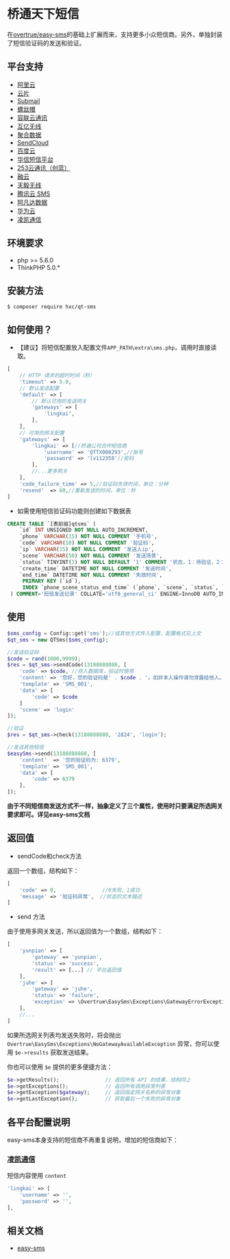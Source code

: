 桥通天下短信
===========

在[overtrue/easy-sms](https://github.com/overtrue/easy-sms)的基础上扩展而来，支持更多小众短信商。另外，单独封装了短信验证码的发送和验证。

## 平台支持

* [阿里云](https://www.aliyun.com/)
* [云片](https://www.yunpian.com)
* [Submail](https://www.mysubmail.com)
* [螺丝帽](https://luosimao.com/)
* [容联云通讯](http://www.yuntongxun.com)
* [互亿无线](http://www.ihuyi.com)
* [聚合数据](https://www.juhe.cn)
* [SendCloud](http://www.sendcloud.net/)
* [百度云](https://cloud.baidu.com/)
* [华信短信平台](http://www.ipyy.com/)
* [253云通讯（创蓝）](https://www.253.com/)
* [融云](http://www.rongcloud.cn)
* [天毅无线](http://www.85hu.com/)
* [腾讯云 SMS](https://cloud.tencent.com/product/sms)
* [阿凡达数据](http://www.avatardata.cn/)
* [华为云](https://www.huaweicloud.com/product/msgsms.html)
* [凌凯通信](http://028lk.com/)

## 环境要求
* php >= 5.6.0
* ThinkPHP 5.0.*

## 安装方法

```shell
$ composer require hxc/qt-sms
```

## 如何使用？
* 【建议】将短信配置放入配置文件`APP_PATH\extra\sms.php`，调用时直接读取。
```php
[
    // HTTP 请求的超时时间（秒）
    'timeout' => 5.0,
    // 默认发送配置
    'default' => [
        // 默认可用的发送网关
        'gateways' => [
            'lingkai',
        ],
    ],
    // 可用的网关配置
    'gateways' => [
        'lingkai' => [//桥通公司合作短信商
            'username' => 'QTTX008293',//账号
            'password' => 'lv112358'//密码
        ],
        //...更多网关
    ],
    'code_failure_time' => 5,//验证码失效时间，单位：分钟
    'resend'  => 60,//重新发送的时间，单位：秒
]
```

* 如需使用短信验证码功能则创建如下数据表
```sql
CREATE TABLE `[表前缀]qtsms` (
    `id` INT UNSIGNED NOT NULL AUTO_INCREMENT,
    `phone` VARCHAR(15) NOT NULL COMMENT '手机号',
    `code` VARCHAR(10) NOT NULL COMMENT '验证码',
    `ip` VARCHAR(15) NOT NULL COMMENT '发送人ip',
    `scene` VARCHAR(50) NOT NULL COMMENT '发送场景',
    `status` TINYINT(3) NOT NULL DEFAULT '1' COMMENT '状态，1：待验证，2：已验证，3：已失效',
    `create_time` DATETIME NOT NULL COMMENT '发送时间',
    `end_time` DATETIME NOT NULL COMMENT '失效时间',
     PRIMARY KEY (`id`),
     INDEX `phone_scene_status_end_time` (`phone`, `scene`, `status`, `end_time`)
 ) COMMENT='短信发送记录' COLLATE='utf8_general_ci' ENGINE=InnoDB AUTO_INCREMENT=1;
```

## 使用
```php
$sms_config = Config::get('sms');//或其他方式传入配置，配置格式见上文
$qt_sms = new QTSms($sms_config);

//发送验证码
$code = rand(1000,9999);
$res = $qt_sms->sendCode(13188888888, [
    'code' => $code, //存入数据库，验证时使用
    'content' => '您好，您的验证码是' . $code . '。如非本人操作请勿泄露给他人。', 
    'template' => 'SMS_001', 
    'data' => [
        'code' => $code
    ]
    'scene' => 'login'
]);

//验证
$res = $qt_sms->check(13188888888, '2824', 'login');

//发送其他短信
$easySms->send(13188888888, [
    'content'  => '您的验证码为: 6379',
    'template' => 'SMS_001',
    'data' => [
        'code' => 6379
    ],
]);
```

**由于不同短信商发送方式不一样，抽象定义了三个属性，使用时只要满足所选网关要求即可。详见easy-sms文档**

## 返回值

* sendCode和check方法

返回一个数组，结构如下：
```php
[
    'code' => 0,               //0失败，1成功
    'message' => '验证码异常',  //状态的文本描述
]
```

* send 方法

由于使用多网关发送，所以返回值为一个数组，结构如下：
```php
[
    'yunpian' => [
        'gateway' => 'yunpian',
        'status' => 'success',
        'result' => [...] // 平台返回值
    ],
    'juhe' => [
        'gateway' => 'juhe',
        'status' => 'failure',
        'exception' => \Overtrue\EasySms\Exceptions\GatewayErrorException 对象
    ],
    //...
]
```

如果所选网关列表均发送失败时，将会抛出 `Overtrue\EasySms\Exceptions\NoGatewayAvailableException` 异常，你可以使用 `$e->results` 获取发送结果。

你也可以使用 `$e` 提供的更多便捷方法：

```php
$e->getResults();               // 返回所有 API 的结果，结构同上
$e->getExceptions();            // 返回所有调用异常列表
$e->getException($gateway);     // 返回指定网关名称的异常对象
$e->getLastException();         // 获取最后一个失败的异常对象 
```

## 各平台配置说明

easy-sms本身支持的短信商不再重复说明，增加的短信商如下：

### [凌凯通信](https://www.aliyun.com/)

短信内容使用 `content`

```php
'lingkai' => [
    'username' => '',
    'password' => '',
],
```

## 相关文档

* [easy-sms](https://github.com/overtrue/easy-sms)